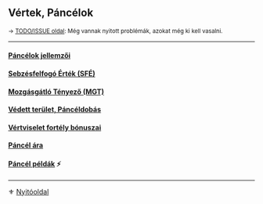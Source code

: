 ## Vértek, Páncélok

<sub>→ [TODO/ISSUE oldal](https://github.com/kaktusztea/km100/wiki/TODO.ISSUE.vertek.pancelok): Még vannak nyitott problémák, azokat még ki kell vasalni.</sub>

---
#### [Páncélok jellemzői](069_01_pancelok_jellemzoi.md)

#### [Sebzésfelfogó Érték (SFÉ)](069_02_SFE.md)

#### [Mozgásgátló Tényező (MGT)](069_03_MGT.md)

#### [Védett terület, Páncéldobás](069_04_vedett_terulet_panceldobas.md)

#### [Vértviselet fortély bónuszai](069_05_vertviselet_fortely_bonuszai.md)

#### [Páncél ára](069_06_pancel_ara.md)

#### [Páncél példák](069_07_pancel_peldak.md) ⚡

---

⚜️ [Nyitóoldal](start.md#6-harcrendszer-%EF%B8%8F)
